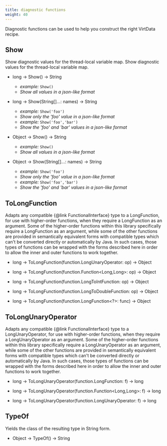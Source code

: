 ```yaml
---
title: diagnostic functions
weight: 40
---
```


Diagnostic functions can be used to help you construct the right VirtData recipe.

## Show

Show diagnostic values for the thread-local variable map. Show diagnostic values for the thread-local variable map.

- long -> Show() -> String
  - *example:* `Show()`
  - *Show all values in a json-like format*

- long -> Show(String[]...: names) -> String
  - *example:* `Show('foo')`
  - *Show only the 'foo' value in a json-like format*
  - *example:* `Show('foo','bar')`
  - *Show the 'foo' and 'bar' values in a json-like format*

- Object -> Show() -> String
  - *example:* `Show()`
  - *Show all values in a json-like format*

- Object -> Show(String[]...: names) -> String
  - *example:* `Show('foo')`
  - *Show only the 'foo' value in a json-like format*
  - *example:* `Show('foo','bar')`
  - *Show the 'foo' and 'bar' values in a json-like format*

## ToLongFunction

Adapts any compatible {@link FunctionalInterface} type to a LongFunction, for use with higher-order functions, when they require a LongFunction as an argument. Some of the higher-order functions within this library specifically require a LongFunction as an argument, while some of the other functions are provided in semantically equivalent forms with compatible types which can't be converted directly or automatically by Java. In such cases, those types of functions can be wrapped with the forms described here in order to allow the inner and outer functions to work together.

- long -> ToLongFunction(function.LongUnaryOperator: op) -> Object

- long -> ToLongFunction(function.Function<Long,Long>: op) -> Object

- long -> ToLongFunction(function.LongToIntFunction: op) -> Object

- long -> ToLongFunction(function.LongToDoubleFunction: op) -> Object

- long -> ToLongFunction(function.LongFunction<?>: func) -> Object

## ToLongUnaryOperator

Adapts any compatible {@link FunctionalInterface} type to a LongUnaryOperator, for use with higher-order functions, when they require a LongUnaryOperator as an argument. Some of the higher-order functions within this library specifically require a LongUnaryOperator as an argument, while some of the other functions are provided in semantically equivalent forms with compatible types which can't be converted directly or automatically by Java. In such cases, those types of functions can be wrapped with the forms described here in order to allow the inner and outer functions to work together.

- long -> ToLongUnaryOperator(function.LongFunction<Long>: f) -> long

- long -> ToLongUnaryOperator(function.Function<Long,Long>: f) -> long

- long -> ToLongUnaryOperator(function.LongUnaryOperator: f) -> long

## TypeOf

Yields the class of the resulting type in String form.

- Object -> TypeOf() -> String

